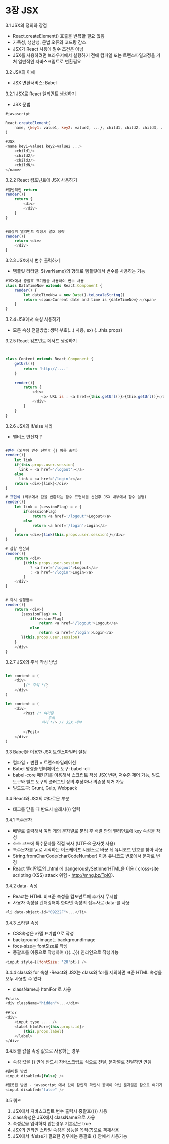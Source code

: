 # 3장 JSX

3.1 JSX의 정의와 장점
- React.createElement() 호출을 반복할 필요 없음
- 가독성, 생산성, 문법 오류와 코드량 감소
- JSX가 React 사용에 필수 조건은 아님
- JSX를 사용하려면 브라우저에서 실행하기 전에 컴파일 또는 트랜스파일과정을 거쳐 일반적인 자바스크립트로 변환필요

3.2 JSX의 이해
- JSX 변환서비스: Babel

3.2.1 JSX로 React 엘리먼트 생성하기
- JSX 문법
```js 
#javascript

React.createElement(
    name, {key1: value1, key2: value2, ...}, child1, child2, child3, ...,}
)

#JSX
<name key1=value1 key2=value2 ...>
    <child1/>
    <child2/>
    <child3/>
    <childN/>
</name> 
```
3.2.2 React 컴포넌트에 JSX 사용하기
``` js
#일반적인 return
render(){
    return {
        <div>
        </div>
    }
}


#최상위 엘리먼트 작성시 괄호 생략
render(){
    return <div>
    </div>
}

```
3.2.3 JSX에서 변수 출력하기
- 템플릿 리터럴: ${varName}의 형태로 템플릿에서 변수를 사용하는 기능
```js
#JSX에서 중괄호 표기법을 사용하여 변수 사용
class DataTimeNow extends React.Component {
    render() {
        let dateTimeNow = new Date().toLocaleString()
        return <span>Current date and time is {dateTimeNow}.</span>
    }
}
```

3.2.4 JSX에서 속성 사용하기
- 모든 속성 전달방법: 생략 부호(...) 사용, ex) {...this.props}

3.2.5 React 컴포넌트 메서드 생성하기
```js


class Content extends React.Component {
    getUrl(){
        return 'http://....'
    }
    
    render(){
        return {
            <div>
                <p> URL is : <a href={this.getUrl()}>{thie.getUrl()}</a></p>
            </div>
        }
    }
}

```

3.2.6 JSX의 if/else 처리
- 엘비스 연산자 ?
```js

#변수 (외부에 변수 선언후 {} 이용 출력)
render(){
    let link
    if(this.props.user.session)
      link = <a href='/logout'></a>
    else 
      link = <a href='/login'></a>
    return <div>{link}</div>
}

# 표현식 (외부에서 값을 반환하는 함수 표현식을 선언후 JSX 내부에서 함수 실행)
render(){
    let link = (sessionFlag) = > {
        if(sessionFlag)
            return <a href='/logout'>Logout</a>
        else 
            return <a href='/login'>Login</a>
    }
    return <div>{link(this.props.user.session)}</div>
}

# 삼항 연산자 
render(){
    return <div>
        {(this.props.user.session)
           ? <a href='/logout'>Logout</a>
           : <a href='/login'>Login</a>
        }
    </div>
}


# 즉시 실행함수 
render(){
    return <div>{
       (sessionFlag) => {
           if(sessionFlag)
               return <a href='/logout'>Logout</a>
           else 
               return <a href='/login'>Login</a>
       }(this.props.user.session)
    }
    </div>
}
```

3.2.7 JSX의 주석 작성 방법
```js

let content = (
    <div>
        {/* 주석 */}
    </div>
)

let content = (
    <div>
        <Post /* 여러줄 
                   주석
                처리 */> // JSX 내부 
        
        </Post>
    </div>
)

```

3.3 Babel을 이용한 JSX 트랜스파일러 설정
- 컴파일 + 변환 = 트랜스파일레이션
- Babel 명령줄 인터페이스 도구: babel-cli
- babel-core 패키지를 이용해서 스크립트 작성 JSX 변환, 저수준 제어 가능, 빌드 도구와 빌드 도구의 플러그인 상의 추상화나 의존성 제거 가능
- 빌드도구: Grunt, Gulp, Webpack

3.4 React와 JSX의 까다로운 부분
- 태그를 닫을 때 반드시 슬래시(/) 입력

3.4.1 특수문자 
- 배열로 출력해서 여러 개의 문자열로 분리 후 배열 안의 엘리먼트에 key 속성을 작성
- 소스 코드에 특수문자를 직접 복사 (UTF-8 문자셋 사용)
- 특수문자를 \u로 시작하는 이스케이프 시퀀스로 바꾼 뒤 유니코드 번호를 찾아 사용
- String.fromCharCode(charCodeNumber) 이용 유니코드 번호에서 문자로 변경
- React 엘리먼트의 _html 에 dangerouslySetInnerHTML을 이용 ( cross-site scripting (XSS) attack 위험 - http://mng.bz/TplO).

3.4.2 data- 속성
- React는 HTML 비표준 속성을 컴포넌트에 추가시 무시함
- 사용자 속성을 렌더링해야 한다면 속성의 접두사로 data-를 사용
```js
<li data-object-id="09222F">...</li>
```

3.4.3 스타일 속성
- CSS속성은 카멜 표기법으로 작성
- background-image는 backgroundImage
- focs-size는 fontSize로 작성
- 중괄호를 이중으로 작성하여 ({{...}}) 인라인으로 작성가능
```js
<input style={{fontSize: '20'pt}} />
```

3.4.4 class와 for 속성
-React와 JSX는 class와 for를 제외하면 표준 HTML 속성을 모두 사용할 수 있다.
- className과 htmlFor 로 사용
```js
#class
<div className="hidden">...</div>

##for     
<div>
    <input type .... />
    <label htmlFor={this.props.id}>
        {this.props.label}
    </label>
</div>

```

3.4.5 불 값을 속성 값으로 사용하는 경우
- 속성 값을 {} 안에 반드시 자바스크립트 식으로 전달, 문자열로 전달하면 안됨
```js
#올바른 방법
<input disabled={false} />

#잘못된 방법 - javascript 에서 값이 참인지 확인시 공백이 아닌 문자열은 참으로 여기기 때문
<input disabled="false" />

```

3.5 쿼즈
1. JSX에서 자바스크립트 변수 출력시 중괄호({}) 사용
2. class속성은 JSX에서 className으로 사용
3. 속성값을 입력하지 않는경우 기본값은 true
4. JSX의 인라인 스타일 속성은 성능을 목적(?)으로 객체사용
5. JSX에서 if/else가 필요한 경우에는 중괄호 {} 안에서 사용가능 






